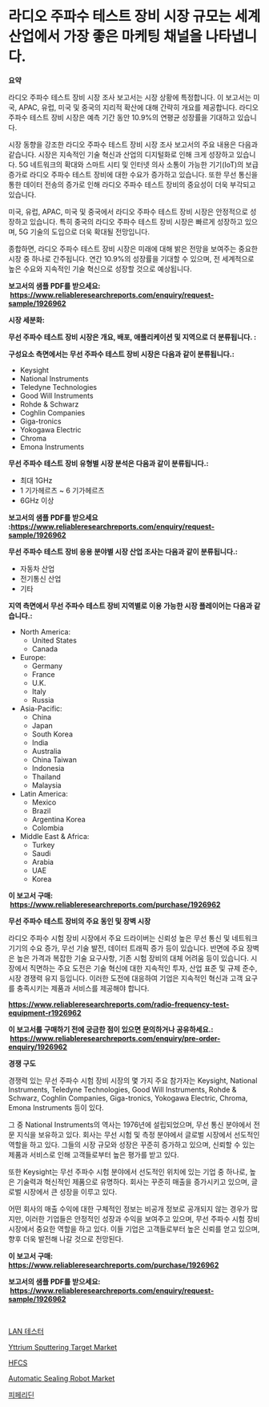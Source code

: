 <p><h1>라디오 주파수 테스트 장비 시장 규모는 세계 산업에서 가장 좋은 마케팅 채널을 나타냅니다.</h1></p><p><strong>요약</strong></p>
<p><p>라디오 주파수 테스트 장비 시장 조사 보고서는 시장 상황에 특정합니다. 이 보고서는 미국, APAC, 유럽, 미국 및 중국의 지리적 확산에 대해 간략히 개요를 제공합니다. 라디오 주파수 테스트 장비 시장은 예측 기간 동안 10.9%의 연평균 성장률을 기대하고 있습니다.</p><p>시장 동향을 강조한 라디오 주파수 테스트 장비 시장 조사 보고서의 주요 내용은 다음과 같습니다. 시장은 지속적인 기술 혁신과 산업의 디지털화로 인해 크게 성장하고 있습니다. 5G 네트워크의 확대와 스마트 시티 및 인터넷 의사 소통이 가능한 기기(IoT)의 보급 증가로 라디오 주파수 테스트 장비에 대한 수요가 증가하고 있습니다. 또한 무선 통신을 통한 데이터 전송의 증가로 인해 라디오 주파수 테스트 장비의 중요성이 더욱 부각되고 있습니다.</p><p>미국, 유럽, APAC, 미국 및 중국에서 라디오 주파수 테스트 장비 시장은 안정적으로 성장하고 있습니다. 특히 중국의 라디오 주파수 테스트 장비 시장은 빠르게 성장하고 있으며, 5G 기술의 도입으로 더욱 확대될 전망입니다.</p><p>종합하면, 라디오 주파수 테스트 장비 시장은 미래에 대해 밝은 전망을 보여주는 중요한 시장 중 하나로 간주됩니다. 연간 10.9%의 성장률을 기대할 수 있으며, 전 세계적으로 높은 수요와 지속적인 기술 혁신으로 성장할 것으로 예상됩니다.</p></p>
<p><strong>보고서의 샘플 PDF를 받으세요: &nbsp;<a href="https://www.reliableresearchreports.com/enquiry/request-sample/1926962">https://www.reliableresearchreports.com/enquiry/request-sample/1926962</a></strong></p>
<p><strong>시장 세분화:</strong></p>
<p><strong> 무선 주파수 테스트 장비 시장은 개요, 배포, 애플리케이션 및 지역으로 더 분류됩니다. :</strong></p>
<p><strong>구성요소 측면에서는 무선 주파수 테스트 장비 시장은 다음과 같이 분류됩니다.:</strong></p>
<p><ul><li>Keysight</li><li>National Instruments</li><li>Teledyne Technologies</li><li>Good Will Instruments</li><li>Rohde & Schwarz</li><li>Coghlin Companies</li><li>Giga-tronics</li><li>Yokogawa Electric</li><li>Chroma</li><li>Emona Instruments</li></ul></p>
<p><strong> 무선 주파수 테스트 장비 유형별 시장 분석은 다음과 같이 분류됩니다.:</strong></p>
<p><ul><li>최대 1GHz</li><li>1 기가헤르츠 ~ 6 기가헤르츠</li><li>6GHz 이상</li></ul></p>
<p><strong>보고서의 샘플 PDF를 받으세요 :<a href="https://www.reliableresearchreports.com/enquiry/request-sample/1926962">https://www.reliableresearchreports.com/enquiry/request-sample/1926962</a></strong></p>
<p><strong> 무선 주파수 테스트 장비 응용 분야별 시장 산업 조사는 다음과 같이 분류됩니다.:</strong></p>
<p><ul><li>자동차 산업</li><li>전기통신 산업</li><li>기타</li></ul></p>
<p><strong>지역 측면에서 무선 주파수 테스트 장비 지역별로 이용 가능한 시장 플레이어는 다음과 같습니다.:</strong></p>
<p><ul>
    <li>
        North America:
        <ul>
            <li>United States</li>
            <li>Canada</li>
        </ul>
    </li>
    <li>
        Europe:
        <ul>
            <li>Germany</li>
            <li>France</li>
            <li>U.K.</li>
            <li>Italy</li>
            <li>Russia</li>
        </ul>
    </li>
    <li>
        Asia-Pacific:
        <ul>
            <li>China</li>
            <li>Japan</li>
            <li>South Korea</li>
            <li>India</li>
            <li>Australia</li>
            <li>China Taiwan</li>
            <li>Indonesia</li>
            <li>Thailand</li>
            <li>Malaysia</li>
        </ul>
    </li>
    <li>
        Latin America:
        <ul>
            <li>Mexico</li>
            <li>Brazil</li>
            <li>Argentina Korea</li>
            <li>Colombia</li>
        </ul>
    </li>
    <li>
        Middle East & Africa:
        <ul>
            <li>Turkey</li>
            <li>Saudi</li>
            <li>Arabia</li>
            <li>UAE</li>
            <li>Korea</li>
        </ul>
    </li>
    </ul></p>
<p><strong>이 보고서 구매: &nbsp;<a href="https://www.reliableresearchreports.com/purchase/1926962">https://www.reliableresearchreports.com/purchase/1926962</a></strong></p>
<p><strong>무선 주파수 테스트 장비의 주요 동인 및 장벽 시장</strong></p>
<p><p>라디오 주파수 시험 장비 시장에서 주요 드라이버는 신뢰성 높은 무선 통신 및 네트워크 기기의 수요 증가, 무선 기술 발전, 데이터 트래픽 증가 등이 있습니다. 반면에 주요 장벽은 높은 가격과 복잡한 기술 요구사항, 기존 시험 장비의 대체 어려움 등이 있습니다. 시장에서 직면하는 주요 도전은 기술 혁신에 대한 지속적인 투자, 산업 표준 및 규제 준수, 시장 경쟁력 유지 등입니다. 이러한 도전에 대응하여 기업은 지속적인 혁신과 고객 요구를 충족시키는 제품과 서비스를 제공해야 합니다.</p></p>
<p><strong><a href="https://www.reliableresearchreports.com/radio-frequency-test-equipment-r1926962">https://www.reliableresearchreports.com/radio-frequency-test-equipment-r1926962</a></strong></p>
<p><strong>이 보고서를 구매하기 전에 궁금한 점이 있으면 문의하거나 공유하세요.: &nbsp;<a href="https://www.reliableresearchreports.com/enquiry/pre-order-enquiry/1926962">https://www.reliableresearchreports.com/enquiry/pre-order-enquiry/1926962</a></strong></p>
<p><strong>경쟁 구도</strong></p>
<p><p>경쟁력 있는 무선 주파수 시험 장비 시장의 몇 가지 주요 참가자는 Keysight, National Instruments, Teledyne Technologies, Good Will Instruments, Rohde & Schwarz, Coghlin Companies, Giga-tronics, Yokogawa Electric, Chroma, Emona Instruments 등이 있다. </p><p>그 중 National Instruments의 역사는 1976년에 설립되었으며, 무선 통신 분야에서 전문 지식을 보유하고 있다. 회사는 무선 시험 및 측정 분야에서 글로벌 시장에서 선도적인 역할을 하고 있다. 그들의 시장 규모와 성장은 꾸준히 증가하고 있으며, 신뢰할 수 있는 제품과 서비스로 인해 고객들로부터 높은 평가를 받고 있다.</p><p>또한 Keysight는 무선 주파수 시험 분야에서 선도적인 위치에 있는 기업 중 하나로, 높은 기술력과 혁신적인 제품으로 유명하다. 회사는 꾸준히 매출을 증가시키고 있으며, 글로벌 시장에서 큰 성장을 이루고 있다.</p><p>어떤 회사의 매출 수익에 대한 구체적인 정보는 비공개 정보로 공개되지 않는 경우가 많지만, 이러한 기업들은 안정적인 성장과 수익을 보여주고 있으며, 무선 주파수 시험 장비 시장에서 중요한 역할을 하고 있다. 이들 기업은 고객들로부터 높은 신뢰를 얻고 있으며, 향후 더욱 발전해 나갈 것으로 전망된다.</p></p>
<p><strong>이 보고서 구매: &nbsp; <a href="https://www.reliableresearchreports.com/purchase/1926962">https://www.reliableresearchreports.com/purchase/1926962</a></strong></p>
<p><strong>보고서의 샘플 PDF를 받으세요: &nbsp;<a href="https://www.reliableresearchreports.com/enquiry/request-sample/1926962">https://www.reliableresearchreports.com/enquiry/request-sample/1926962</a></strong><strong></strong></p>
<p>&nbsp;</p>
<p><p><a href="https://github.com/Tristiarton768456/Market-Research-Report-List-1/blob/main/597408227922.md">LAN 테스터</a></p><p><a href="https://issuu.com/reportprime-2/docs/yttrium-sputtering-target-market-size-2030.pptx">Yttrium Sputtering Target Market</a></p><p><a href="https://medium.com/@jerrodhilll68/hfcs-%EC%8B%9C%EC%9E%A5-%EB%B6%84%EC%84%9D-%EA%B7%B8%EC%9D%98-cagr-%EC%8B%9C%EC%9E%A5-%EC%84%B8%EB%B6%84%ED%99%94-%EB%B0%8F-%EC%84%B8%EA%B3%84-%EC%82%B0%EC%97%85-%EA%B0%9C%EC%9A%94-d4bf455d9dc5">HFCS</a></p><p><a href="https://github.com/prosalinda88/Market-Research-Report-List-4/blob/main/automatic-sealing-robot-market.md">Automatic Sealing Robot Market</a></p><p><a href="https://medium.com/@constantinvon/%ED%94%BC%ED%8E%98%EB%A6%AC%EB%94%98-%EC%8B%9C%EC%9E%A5-%EC%A1%B0%EC%82%AC-%EB%B3%B4%EA%B3%A0%EC%84%9C-%EA%B7%B8-%EC%97%AD%EC%82%AC-%EB%B0%8F-2024%EB%85%84%EB%B6%80%ED%84%B0-2031%EB%85%84%EA%B9%8C%EC%A7%80%EC%9D%98-%EC%98%88%EC%B8%A1-b3e986e3cde5">피페리딘</a></p></p>